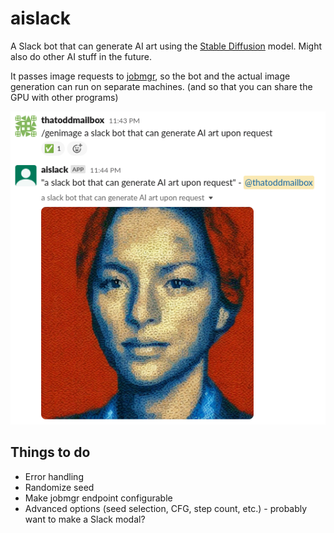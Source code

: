 # aislack
A Slack bot that can generate AI art using the [Stable Diffusion](https://github.com/CompVis/stable-diffusion) model. Might also do other AI stuff in the future.

It passes image requests to [jobmgr](https://github.com/thatoddmailbox/jobmgr), so the bot and the actual image generation can run on separate machines. (and so that you can share the GPU with other programs)

![Selfportrait](./selfportrait.png)

## Things to do
* Error handling
* Randomize seed
* Make jobmgr endpoint configurable
* Advanced options (seed selection, CFG, step count, etc.) - probably want to make a Slack modal?